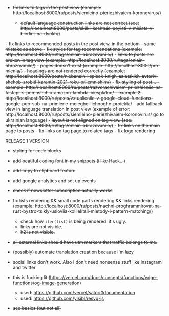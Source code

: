 - <del>fix links to tags in the post view (example: http://localhost:8000/ru/posts/siemieino-pieriezhivaiem-koronovirus/)
  - default language construction links are not correct (see: http://localhost:8000/posts/skilki-koshtuie-poyisti-v-misiats-v-bierlini-na-dvokh/)
</del>
- <del>fix links to recommended posts in the post view, in the bottom
  - same mistake as above
</del>
- <del>fix styles for tag recommendations (example: http://localhost:8000/ru/tags/onlain-obrazovaniie/)</del>
- <del>links to posts are broken in tag view (example: http://localhost:8000/ru/tags/onlain-obrazovaniie/)</del>
- <del>pages doesn't exist (example: http://localhost:8000/pro-mienia/)</del>
- <del>headings are not rendered correctly (example: http://localhost:8000/posts/niebanalnii-spisok-knigh-aziatskikh-avtoriv-shchob-zrobiti-karantin-2021-roku-priiemnishim/)</del>
- <del>fix styling of post... 
  - example: http://localhost:8000/ru/posts/razvorachivaiem-prilozhieniie-na-fastapi-s-pomoshchiu-amazon-lambda-biesplatno/
  - example 2: http://localhost:8000/ru/posts/vstuplieniie-v-google-cloud-functions-google-pub-sub-na-primierie-moiegho-lichnogho-proiekta/</del>
- add fallback view in language translation in post view (example of error: http://localhost:8000/ru/posts/siemieino-pieriezhivaiem-koronovirus/ go to ukrainian language)
- <del>layout is not aligned on tag view. (see: http://localhost:8000/ru/tags/onlain-obrazovaniie/)</del>
- <del>fix links on the main page to posts</del>
- <del>fix links on tag page to related tags</del>
- <del>fix logo rendering</del>

RELEASE 1 VERSION 


- <del>styling for code blocks</del>
- <del>add beatiful coding font in my snippets (i like Hack...)</del>
- <del>add copy to clipboard feature</del>
- <del>add google analytics and set up events</del>
- <del>check if newsletter subscription actually works </del>


- fix lists rendering && small code parts rendering && links rendering (example: http://localhost:8000/ru/posts/nachni-proghrammirovat-na-rust-bystro-tsikly-usloviia-kolliektsii-mietody-i-pattern-matching/)
  - check how `iter(list)` is being rendered. it's ugly.
  - <del>links are not visible.</del> 
  - <del>h2 is not visible.</del>
- <del>all external links should have utm markers that traffic belongs to me.</del>
- (possibly) automate translation creation because i'm lazy 
- social links don't work. Also I don't need nonsense stuff like instagram and twitter
- this is fucking lit (https://vercel.com/docs/concepts/functions/edge-functions/og-image-generation)
  - used: https://github.com/vercel/satori#documentation
  - used: https://github.com/yisibl/resvg-js
- <del>seo basics (but not all)</del>